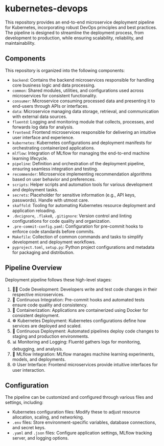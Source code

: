 # kubernetes-devops

This repository provides an end-to-end microservice deployment pipeline for Kubernetes, incorporating robust DevOps principles and best practices. The pipeline is designed to streamline the deployment process, from development to production, while ensuring scalability, reliability, and maintainability.

## Components

This repository is organized into the following components:

- `backend`: Contains the backend microservices responsible for handling core business logic and data processing.
- `common`: Shared modules, utilities, and configurations used across microservices for consistent functionality.
- `consumer`: Microservice consuming processed data and presenting it to end-users through APIs or interfaces.
- `data`: Microservice managing data storage, retrieval, and communication with external data sources.
- `fluentd`: Logging and monitoring module that collects, processes, and forwards log data for analysis.
- `frontend`: Frontend microservices responsible for delivering an intuitive user interface and experience.
- `kubernetes`: Kubernetes configurations and deployment manifests for orchestrating containerized applications.
- `mlflow`: Integration of MLflow for managing the end-to-end machine learning lifecycle.
- `pipeline`: Definition and orchestration of the deployment pipeline, ensuring seamless integration and testing.
- `recommender`: Microservice implementing recommendation algorithms based on user behavior and preferences.
- `scripts`: Helper scripts and automation tools for various development and deployment tasks.
- `secrets`: Placeholder for sensitive information (e.g., API keys, passwords). Handle with utmost care.
- `skaffold`: Tooling for automating Kubernetes resource deployment and application reloading.
- `.dvcignore`, `.flake8`, `.gitignore`: Version control and linting configurations for code quality and organization.
- `.pre-commit-config.yaml`: Configuration for pre-commit hooks to enforce code standards before commits.
- `Makefile`: Collection of common commands and tasks to simplify development and deployment workflows.
- `pyproject.toml`, `setup.py`: Python project configurations and metadata for packaging and distribution.


## Pipeline Overview

Deployment pipeline follows these high-level stages:

1. 👩‍💻 Code Development: Developers write and test code changes in their respective microservices.
2. 🔄 Continuous Integration: Pre-commit hooks and automated tests ensure code quality and consistency.
3. 🐳 Containerization: Applications are containerized using Docker for consistent deployment.
4. ☸️ Kubernetes Deployment: Kubernetes configurations define how services are deployed and scaled.
5. 🚀 Continuous Deployment: Automated pipelines deploy code changes to staging and production environments.
6. 📊 Monitoring and Logging: Fluentd gathers logs for monitoring, debugging, and analysis.
7. 🤖 MLflow Integration: MLflow manages machine learning experiments, models, and deployments.
8. 🌐 User Interface: Frontend microservices provide intuitive interfaces for user interaction.


## Configuration

The pipeline can be customized and configured through various files and settings, including:

- Kubernetes configuration files: Modify these to adjust resource allocation, scaling, and networking.
- `.env` files: Store environment-specific variables, database connections, and secret keys.
- `.yaml` and `.json` files: Configure application settings, MLflow tracking server, and logging options.


